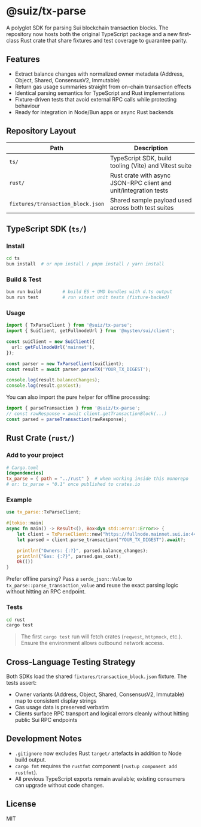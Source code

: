 # @suiz/tx-parse

A polyglot SDK for parsing Sui blockchain transaction blocks. The repository now hosts both the original TypeScript package and a new first-class Rust crate that share fixtures and test coverage to guarantee parity.

## Features

- Extract balance changes with normalized owner metadata (Address, Object, Shared, ConsensusV2, Immutable)
- Return gas usage summaries straight from on-chain transaction effects
- Identical parsing semantics for TypeScript and Rust implementations
- Fixture-driven tests that avoid external RPC calls while protecting behaviour
- Ready for integration in Node/Bun apps or async Rust backends

## Repository Layout

| Path | Description |
| --- | --- |
| `ts/` | TypeScript SDK, build tooling (Vite) and Vitest suite |
| `rust/` | Rust crate with async JSON-RPC client and unit/integration tests |
| `fixtures/transaction_block.json` | Shared sample payload used across both test suites |

## TypeScript SDK (`ts/`)

### Install

```bash
cd ts
bun install  # or npm install / pnpm install / yarn install
```

### Build & Test

```bash
bun run build        # build ES + UMD bundles with d.ts output
bun run test         # run vitest unit tests (fixture-backed)
```

### Usage

```typescript
import { TxParseClient } from '@suiz/tx-parse';
import { SuiClient, getFullnodeUrl } from '@mysten/sui/client';

const suiClient = new SuiClient({
  url: getFullnodeUrl('mainnet'),
});

const parser = new TxParseClient(suiClient);
const result = await parser.parseTX('YOUR_TX_DIGEST');

console.log(result.balanceChanges);
console.log(result.gasCost);
```

You can also import the pure helper for offline processing:

```typescript
import { parseTransaction } from '@suiz/tx-parse';
// const rawResponse = await client.getTransactionBlock(...)
const parsed = parseTransaction(rawResponse);
```

## Rust Crate (`rust/`)

### Add to your project

```toml
# Cargo.toml
[dependencies]
tx_parse = { path = "../rust" }  # when working inside this monorepo
# or: tx_parse = "0.1" once published to crates.io
```

### Example

```rust
use tx_parse::TxParseClient;

#[tokio::main]
async fn main() -> Result<(), Box<dyn std::error::Error>> {
    let client = TxParseClient::new("https://fullnode.mainnet.sui.io:443");
    let parsed = client.parse_transaction("YOUR_TX_DIGEST").await?;

    println!("Owners: {:?}", parsed.balance_changes);
    println!("Gas: {:?}", parsed.gas_cost);
    Ok(())
}
```

Prefer offline parsing? Pass a `serde_json::Value` to `tx_parse::parse_transaction_value` and reuse the exact parsing logic without hitting an RPC endpoint.

### Tests

```bash
cd rust
cargo test
```

> The first `cargo test` run will fetch crates (`reqwest`, `httpmock`, etc.). Ensure the environment allows outbound network access.

## Cross-Language Testing Strategy

Both SDKs load the shared `fixtures/transaction_block.json` fixture. The tests assert:

- Owner variants (Address, Object, Shared, ConsensusV2, Immutable) map to consistent display strings
- Gas usage data is preserved verbatim
- Clients surface RPC transport and logical errors cleanly without hitting public Sui RPC endpoints

## Development Notes

- `.gitignore` now excludes Rust `target/` artefacts in addition to Node build output.
- `cargo fmt` requires the `rustfmt` component (`rustup component add rustfmt`).
- All previous TypeScript exports remain available; existing consumers can upgrade without code changes.

## License

MIT
